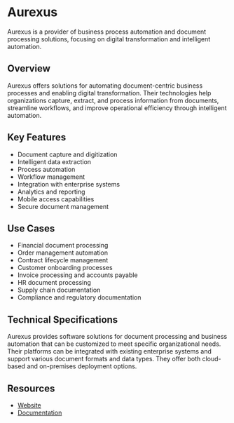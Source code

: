 # Aurexus

Aurexus is a provider of business process automation and document processing solutions, focusing on digital transformation and intelligent automation.

## Overview

Aurexus offers solutions for automating document-centric business processes and enabling digital transformation. Their technologies help organizations capture, extract, and process information from documents, streamline workflows, and improve operational efficiency through intelligent automation.

## Key Features

- Document capture and digitization
- Intelligent data extraction
- Process automation
- Workflow management
- Integration with enterprise systems
- Analytics and reporting
- Mobile access capabilities
- Secure document management

## Use Cases

- Financial document processing
- Order management automation
- Contract lifecycle management
- Customer onboarding processes
- Invoice processing and accounts payable
- HR document processing
- Supply chain documentation
- Compliance and regulatory documentation

## Technical Specifications

Aurexus provides software solutions for document processing and business automation that can be customized to meet specific organizational needs. Their platforms can be integrated with existing enterprise systems and support various document formats and data types. They offer both cloud-based and on-premises deployment options.

## Resources

- [Website](https://www.aurexus.com)
- [Documentation](https://www.aurexus.com/resources)
